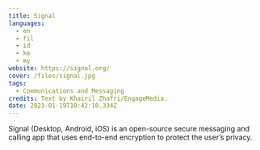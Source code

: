```yaml
---
title: Signal
languages: 
  - en
  - fil
  - id
  - km
  - my
website: https://signal.org/
cover: /files/signal.jpg
tags:
  - Communications and Messaging
credits: Text by Khairil Zhafri/EngageMedia.
date: 2023-01-19T10:42:10.334Z
---
```

Signal (Desktop, Android, iOS) is an open-source secure messaging and calling app that uses end-to-end encryption to protect the user’s privacy.